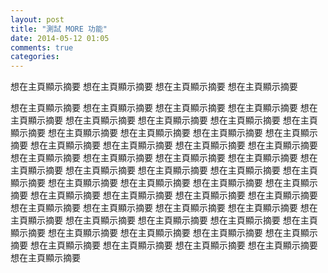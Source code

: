 ```yaml
---
layout: post
title: "測試 MORE 功能"
date: 2014-05-12 01:05
comments: true
categories: 
---
```


想在主頁顯示摘要 想在主頁顯示摘要 想在主頁顯示摘要 想在主頁顯示摘要
<!-- more -->
想在主頁顯示摘要 想在主頁顯示摘要 想在主頁顯示摘要 想在主頁顯示摘要 
想在主頁顯示摘要 想在主頁顯示摘要 想在主頁顯示摘要 想在主頁顯示摘要 
想在主頁顯示摘要 想在主頁顯示摘要 想在主頁顯示摘要 想在主頁顯示摘要 
想在主頁顯示摘要 想在主頁顯示摘要 想在主頁顯示摘要 想在主頁顯示摘要 
想在主頁顯示摘要 想在主頁顯示摘要 想在主頁顯示摘要 想在主頁顯示摘要 
想在主頁顯示摘要 想在主頁顯示摘要 想在主頁顯示摘要 想在主頁顯示摘要 
想在主頁顯示摘要 想在主頁顯示摘要 想在主頁顯示摘要 想在主頁顯示摘要 
想在主頁顯示摘要 想在主頁顯示摘要 想在主頁顯示摘要 想在主頁顯示摘要 
想在主頁顯示摘要 想在主頁顯示摘要 想在主頁顯示摘要 想在主頁顯示摘要 
想在主頁顯示摘要 想在主頁顯示摘要 想在主頁顯示摘要 想在主頁顯示摘要
想在主頁顯示摘要 想在主頁顯示摘要 想在主頁顯示摘要 想在主頁顯示摘要 
想在主頁顯示摘要 想在主頁顯示摘要 想在主頁顯示摘要 想在主頁顯示摘要
想在主頁顯示摘要 想在主頁顯示摘要 想在主頁顯示摘要 想在主頁顯示摘要

